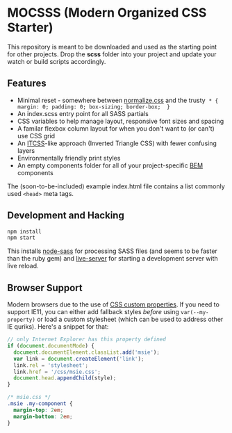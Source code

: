 # MOCSSS (Modern Organized CSS Starter)

This repository is meant to be downloaded and used as the starting point for other projects. Drop the **scss** folder into your project and update your watch or build scripts accordingly.

## Features

- Minimal reset - somewhere between [normalize.css](https://necolas.github.io/normalize.css/) and the trusty &nbsp;`* { margin: 0; padding: 0; box-sizing; border-box;  }`
- An index.scss entry point for all SASS partials
- CSS variables to help manage layout, responsive font sizes and spacing
- A familar flexbox column layout for when you don't want to (or can't) use CSS grid
- An [ITCSS](https://itcss.io/)-like approach (Inverted Triangle CSS) with fewer confusing layers
- Environmentally friendly print styles
- An empty components folder for all of your project-specific [BEM](http://getbem.com/) components

The (soon-to-be-included) example index.html file contains a list commonly used `<head>` meta tags.

## Development and Hacking

```bash
npm install
npm start
```

This installs [node-sass](https://www.npmjs.com/package/node-sass) for processing SASS files (and seems to be faster than the ruby gem) and [live-server](https://www.npmjs.com/package/live-server) for starting a development server with live reload.

## Browser Support

Modern browsers due to the use of [CSS custom properties](https://caniuse.com/#feat=css-variables). If you need to support IE11, you can either add fallback styles _before_ using `var(--my-property)` or load a custom stylesheet (which can be used to address other IE quriks). Here's a snippet for that:

```js
// only Internet Explorer has this property defined
if (document.documentMode) {
  document.documentElement.classList.add('msie');
  var link = document.createElement('link');
  link.rel = 'stylesheet';
  link.href = '/css/msie.css';
  document.head.appendChild(style);
}
```
```css
/* msie.css */
.msie .my-component {
  margin-top: 2em;
  margin-bottom: 2em;
}
```
